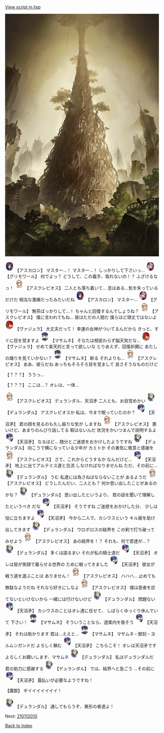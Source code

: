 [View script in lisp](../scripts/210111121.txt)

![in_underground_world.png](../images/backgrounds/in_underground_world.png)

<img src="../images/units/5102311.png" alt="5102311.png" height="34"/>
【アスカロン】
マスター…！
マスター…！
しっかりして下さいっ…

<img src="../images/units/5501711.png" alt="5501711.png" height="34"/>
【グリモワール】
何でよっ？
どうして、この義手、取れないの！？
ふざけるなっ！

<img src="../images/units/1600111.png" alt="1600111.png" height="34"/>
【アスクレピオス】
二人とも落ち着いて…
息はある…気を失っているだけだ
相当な激痛だったみたいだね

<img src="../images/units/5102311.png" alt="5102311.png" height="34"/>
【アスカロン】
マスター…

<img src="../images/units/5501711.png" alt="5501711.png" height="34"/>
【グリモワール】
無茶ばっかりして…！
ちゃんと回復するんでしょうね？

<img src="../images/units/1600111.png" alt="1600111.png" height="34"/>
【アスクレピオス】
僕に言われてもね…
彼はただの人間だ
僕らほど頑丈ではないよ

<img src="../images/units/3500511.png" alt="3500511.png" height="34"/>
【ヴァジュラ】
大丈夫だって！
幸運の女神がついてるんだから
きっと、すぐに目を覚ますよ

<img src="../images/units/3100111.png" alt="3100111.png" height="34"/>
【マサムネ】
そなたは相変わらず脳天気だな…

<img src="../images/units/3500511.png" alt="3500511.png" height="34"/>
【ヴァジュラ】
せめて楽天的と言って欲しいな
とりあえず、回復祈願に
あたしの踊りを見ていかない？

<img src="../images/units/3100111.png" alt="3100111.png" height="34"/>
【マサムネ】
断る
それよりも…

<img src="../images/units/1600111.png" alt="1600111.png" height="34"/>
【アスクレピオス】
ああ、彼らだね
あっちもそろそろ目を覚まして
良さそうなものだけど

【？？？】
ううっ…

【？？？】
ここは…？
オレは、一体…

<img src="../images/units/1600111.png" alt="1600111.png" height="34"/>
【アスクレピオス】
デュランダル、天沼矛
二人とも、お目覚めかい

<img src="../images/units/1100341.png" alt="1100341.png" height="34"/>
【デュランダル】
アスクレピオスか
私は、今まで眠っていたのか？

<img src="../images/units/1300431.png" alt="1300431.png" height="34"/>
【天沼矛】
君の顔を見るのも久し振りな気が
しますね

<img src="../images/units/1600111.png" alt="1600111.png" height="34"/>
【アスクレピオス】
悪いけど、あまりのんびり話してる
暇はないんだ
状況をかいつまんで説明するよ

<img src="../images/units/1300431.png" alt="1300431.png" height="34"/>
【天沼矛】
なるほど…
随分とご迷惑をおかけしたようですね

<img src="../images/units/1100341.png" alt="1100341.png" height="34"/>
【デュランダル】
向こうで横になっている少年が
カミトか
その勇気に敬意と感謝を

<img src="../images/units/1600111.png" alt="1600111.png" height="34"/>
【アスクレピオス】
さて、これからどうするか
なんだけど…

<img src="../images/units/1300431.png" alt="1300431.png" height="34"/>
【天沼矛】
地上に出てアルテミス達と合流
しなければなりませんね
ただ、その前に…

<img src="../images/units/1100341.png" alt="1100341.png" height="34"/>
【デュランダル】
うむ
私達には為さねばならないことが
あるようだ

<img src="../images/units/1600111.png" alt="1600111.png" height="34"/>
【アスクレピオス】
どうしたんだい、二人とも？
何か思い出したことがあるのかな？

<img src="../images/units/1100341.png" alt="1100341.png" height="34"/>
【デュランダル】
思い出したというより、
君の話を聞いて理解したというべき
だな

<img src="../images/units/1300431.png" alt="1300431.png" height="34"/>
【天沼矛】
そうですね
ご迷惑をおかけした分、
少しは役に立ちますよ

<img src="../images/units/1300431.png" alt="1300431.png" height="34"/>
【天沼矛】
今から二人で、カシウスという
キル姫を助け出してきます

<img src="../images/units/1100341.png" alt="1100341.png" height="34"/>
【デュランダル】
ウロボロスの結界を
この剣で打ち破ってみせよう

<img src="../images/units/1600111.png" alt="1600111.png" height="34"/>
【アスクレピオス】
あの結界を！？
それも、何で君達が…？

<img src="../images/units/1100341.png" alt="1100341.png" height="34"/>
【デュランダル】
多くは語るまい
それが私の騎士道だ

<img src="../images/units/1300431.png" alt="1300431.png" height="34"/>
【天沼矛】
オレは皆が笑顔で暮らせる世界の
ために戦ってきました

<img src="../images/units/1300431.png" alt="1300431.png" height="34"/>
【天沼矛】
彼女が戦う道を選ぶことは
ありません！

<img src="../images/units/1600111.png" alt="1600111.png" height="34"/>
【アスクレピオス】
ハハハ…
止めても無駄なようだね
それなら好きにしなよ

<img src="../images/units/1600111.png" alt="1600111.png" height="34"/>
【アスクレピオス】
僕は患者を診てないといけないから
一緒には行けないけど

<img src="../images/units/1100341.png" alt="1100341.png" height="34"/>
【デュランダル】
問題ない

<img src="../images/units/1300431.png" alt="1300431.png" height="34"/>
【天沼矛】
カシウスのことはオレ達に任せて、
しばらくゆっくり休んでいて
下さい！

<img src="../images/units/3100111.png" alt="3100111.png" height="34"/>
【マサムネ】
そういうことなら、道案内を致そう

<img src="../images/units/1300431.png" alt="1300431.png" height="34"/>
【天沼矛】
それは助かります
君は…ええと…

<img src="../images/units/3100111.png" alt="3100111.png" height="34"/>
【マサムネ】
マサムネ・獣刻・ヨルムンガンドだ
よろしく頼む

<img src="../images/units/1300431.png" alt="1300431.png" height="34"/>
【天沼矛】
こちらこそ！
オレは天沼矛です
よろしくお願いします、マサムネ

<img src="../images/units/1100341.png" alt="1100341.png" height="34"/>
【デュランダル】
私はデュランダルだ
君の助力に感謝する

<img src="../images/units/1100341.png" alt="1100341.png" height="34"/>
【デュランダル】
では、結界へと急ごう
…その前に

<img src="../images/units/1300431.png" alt="1300431.png" height="34"/>
【天沼矛】
露払いが必要なようですね！

【魔獣】
ギイイイイイイイ！

<img src="../images/units/1100341.png" alt="1100341.png" height="34"/>
【デュランダル】
通してもらうぞ、異形の者達よ！

Next: [210112010](210112010.md)

[Back to index](index.md)
